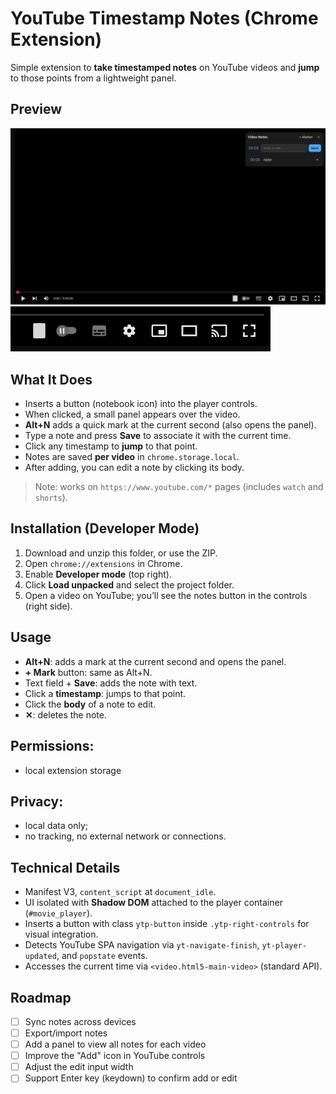 
# YouTube Timestamp Notes (Chrome Extension)

Simple extension to **take timestamped notes** on YouTube videos and **jump** to those points from a lightweight panel.

## Preview

![Preview 1](images/panel.png)
![Preview 2](images/controls.png)

## What It Does
- Inserts a button (notebook icon) into the player controls.
- When clicked, a small panel appears over the video.
- **Alt+N** adds a quick mark at the current second (also opens the panel).
- Type a note and press **Save** to associate it with the current time.
- Click any timestamp to **jump** to that point.
- Notes are saved **per video** in `chrome.storage.local`.
- After adding, you can edit a note by clicking its body.

> Note: works on `https://www.youtube.com/*` pages (includes `watch` and `shorts`).

## Installation (Developer Mode)
1. Download and unzip this folder, or use the ZIP.
2. Open `chrome://extensions` in Chrome.
3. Enable **Developer mode** (top right).
4. Click **Load unpacked** and select the project folder.
5. Open a video on YouTube; you’ll see the notes button in the controls (right side).

## Usage
- **Alt+N**: adds a mark at the current second and opens the panel.
- **+ Mark** button: same as Alt+N.
- Text field + **Save**: adds the note with text.
- Click a **timestamp**: jumps to that point.
- Click the **body** of a note to edit.
- **✕**: deletes the note.

## Permissions: 
- local extension storage

## Privacy: 
- local data only; 
- no tracking, no external network or connections.

## Technical Details
- Manifest V3, `content_script` at `document_idle`.
- UI isolated with **Shadow DOM** attached to the player container (`#movie_player`).
- Inserts a button with class `ytp-button` inside `.ytp-right-controls` for visual integration.
- Detects YouTube SPA navigation via `yt-navigate-finish`, `yt-player-updated`, and `popstate` events.
- Accesses the current time via `<video.html5-main-video>` (standard API).

## Roadmap
- [ ] Sync notes across devices
- [ ] Export/import notes
- [ ] Add a panel to view all notes for each video
- [ ] Improve the "Add" icon in YouTube controls
- [ ] Adjust the edit input width
- [ ] Support Enter key (keydown) to confirm add or edit
